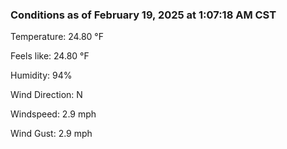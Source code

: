 ### Conditions as of February 19, 2025 at 1:07:18 AM CST 

Temperature: 24.80 &deg;F

Feels like: 24.80 &deg;F

Humidity: 94%

Wind Direction: N

Windspeed: 2.9 mph

Wind Gust: 2.9 mph

